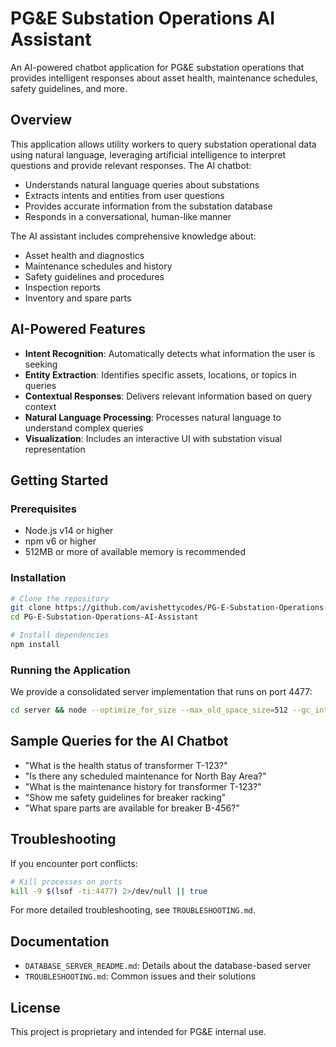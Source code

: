 # PG&E Substation Operations AI Assistant

An AI-powered chatbot application for PG&E substation operations that provides intelligent responses about asset health, maintenance schedules, safety guidelines, and more.

## Overview

This application allows utility workers to query substation operational data using natural language, leveraging artificial intelligence to interpret questions and provide relevant responses. The AI chatbot:

* Understands natural language queries about substations
* Extracts intents and entities from user questions
* Provides accurate information from the substation database
* Responds in a conversational, human-like manner

The AI assistant includes comprehensive knowledge about:

* Asset health and diagnostics
* Maintenance schedules and history
* Safety guidelines and procedures
* Inspection reports
* Inventory and spare parts

## AI-Powered Features

* **Intent Recognition**: Automatically detects what information the user is seeking
* **Entity Extraction**: Identifies specific assets, locations, or topics in queries
* **Contextual Responses**: Delivers relevant information based on query context
* **Natural Language Processing**: Processes natural language to understand complex queries
* **Visualization**: Includes an interactive UI with substation visual representation

## Getting Started

### Prerequisites

* Node.js v14 or higher
* npm v6 or higher
* 512MB or more of available memory is recommended

### Installation

```bash
# Clone the repository
git clone https://github.com/avishettycodes/PG-E-Substation-Operations-AI-Assistant.git
cd PG-E-Substation-Operations-AI-Assistant

# Install dependencies
npm install
```

### Running the Application

We provide a consolidated server implementation that runs on port 4477:

```bash
cd server && node --optimize_for_size --max_old_space_size=512 --gc_interval=100 $(which npx) ts-node src/test-web-server.ts
```

## Sample Queries for the AI Chatbot

* "What is the health status of transformer T-123?"
* "Is there any scheduled maintenance for North Bay Area?"
* "What is the maintenance history for transformer T-123?"
* "Show me safety guidelines for breaker racking"
* "What spare parts are available for breaker B-456?"

## Troubleshooting

If you encounter port conflicts:

```bash
# Kill processes on ports
kill -9 $(lsof -ti:4477) 2>/dev/null || true
```

For more detailed troubleshooting, see `TROUBLESHOOTING.md`.

## Documentation

* `DATABASE_SERVER_README.md`: Details about the database-based server
* `TROUBLESHOOTING.md`: Common issues and their solutions

## License

This project is proprietary and intended for PG&E internal use. 